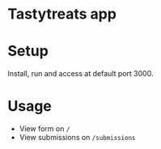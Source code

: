 # Tastytreats app

# Setup
Install, run and access at default port 3000.

# Usage
- View form on `/`
- View submissions on `/submissions`